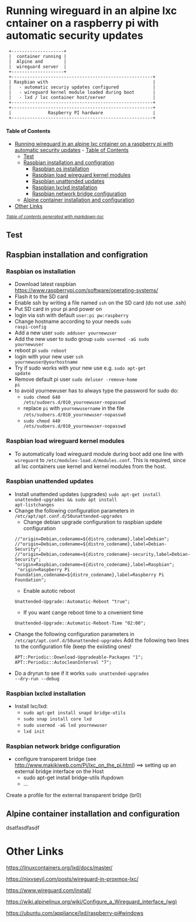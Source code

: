 # Running wireguard in an alpine lxc cntainer on a raspberry pi with automatic security updates



```
 +--------------------+
 |  container running |
 |  Alpine and        |
 |  wireguard server  |
 +--------------------+
 +------------------------------------------------------+
 | Raspbian with                                        |
 |   - automatic securiy updates configured             |
 |   - wireguard kernel module loaded during boot       |
 |   - lxd / lxc container host/server                  |
 +------------------------------------------------------+
 +------------------------------------------------------+
 |              Raspberry PI hardware                   |
 +------------------------------------------------------+
```

#### Table of Contents  
- [Running wireguard in an alpine lxc cntainer on a raspberry pi with automatic security updates](#running-wireguard-in-an-alpine-lxc-cntainer-on-a-raspberry-pi-with-automatic-security-updates)
      - [Table of Contents](#table-of-contents)
  * [Test](#test)
  * [Raspbian installation and configration](#raspbian-installation-and-configration)
    + [Raspbian os installation](#raspbian-os-installation)
    + [Raspbian load wireguard kernel modules](#raspbian-load-wireguard-kernel-modules)
    + [Raspbian unattended updates](#raspbian-unattended-updates)
    + [Raspbian lxclxd installation](#raspbian-lxclxd-installation)
    + [Raspbian network bridge configuration](#raspbian-network-bridge-configuration)
  * [Alpine container installation and configuration](#alpine-container-installation-and-configuration)
- [Other Links](#other-links)

<small><i><a href='http://ecotrust-canada.github.io/markdown-toc/'>Table of contents generated with markdown-toc</a></i></small>



## Test

## Raspbian installation and configration

### Raspbian os installation
- Download latest raspbian https://www.raspberrypi.com/software/operating-systems/
- Flash it to the SD card
- Enable ssh by writing a file named <code>ssh</code> on the SD card (do not use .ssh)
- Put SD card in your pi and power on
- login via ssh with default <code>user:pi pw:raspberry</code>
- Change hostname according to your needs <code>sudo raspi-config</code>
- Add a new user <code>sudo adduser yournewuser</code>
- Add the new user to sudo group <code>sudo usermod -aG sudo yournewuser</code>
- reboot pi <code>sudo reboot</code>
- login with your new user <code>ssh yournewuser@yourhostname</code>
- Try if sudo works with your new use e.g. <code>sudo apt-get update</code>
- Remove default pi user <code>sudo deluser -remove-home pi</code>
- to avoid yournewuser has to always type the password for sudo do:
    - <code>sudo chmod 640 /ets/sudoers.d/010_yournewuser-nopasswd</code>
    - replace <code>pi</code> with <code>yournewusername</code> in the file <code>/ets/sudoers.d/010_yournewuser-nopasswd</code>
    - <code>sudo chmod 440 /ets/sudoers.d/010_yournewuser-nopasswd</code>

### Raspbian load wireguard kernel modules
- To automatically load wireguard module during boot add one line with <code>wireguard</code> to <code>/etc/modules-load.d/modules.conf</code>. This is required, since all lxc containers use kernel and kernel modules from the host.

### Raspbian unattended updates
- Install unattended updates (upgrades) <code>sudo apt-get install unattended-upgrades && sudo apt install apt-listchanges</code>
- Change the following configuration parameters in <code>/etc/apt/apt.conf.d/50unattended-upgrades</code>
    - Change debian upgrade configuration to raspbian update configuration
    ```
    //"origin=Debian,codename=${distro_codename},label=Debian";
    //"origin=Debian,codename=${distro_codename},label=Debian-Security";
    //"origin=Debian,codename=${distro_codename}-security,label=Debian-Security";
    "origin=Raspbian,codename=${distro_codename},label=Raspbian";
     "origin=Raspberry Pi Foundation,codename=${distro_codename},label=Raspberry Pi Foundation";
     ```
    - Enable autotic reboot
     ```
     Unattended-Upgrade::Automatic-Reboot "true";
    ```
    - If you want cange reboot time to a cnvenient time
    ```
    Unattended-Upgrade::Automatic-Reboot-Time "02:00";
     ```
- Change the following configuration parameters in <code>/etc/apt/apt.conf.d/50unattended-upgrades</code>
    Add the following two lines to the configuration file (keep the exiisting ones!
    ```
    APT::Periodic::Download-Upgradeable-Packages "1"; 
    APT::Periodic::AutocleanInterval "7";
    ```
- Do a dryrun to see if it works <code>sudo unattended-upgrades --dry-run --debug</code>

### Raspbian lxclxd installation
-  Install lxc/lxd:
    - <code>sudo apt-get install snapd  bridge-utils</code>
    - <code>sudo snap install core lxd</code>
    - <code>sudo usermod -aG lxd yournewuser</code>
    - <code>lxd init</code>

### Raspbian network bridge configuration
- configure transparent bridge (see http://www.makikiweb.com/Pi/lxc_on_the_pi.html) ==> setting up an external bridge interface on the Host
    - sudo apt-get install bridge-utils ifupdown
    - ...

Create a profile for the external transparent bridge (br0)


## Alpine container installation and configuration

dsatfasdfasdf

# Other Links
 
https://linuxcontainers.org/lxd/docs/master/

https://nixvsevil.com/posts/wireguard-in-proxmox-lxc/

https://www.wireguard.com/install/

https://wiki.alpinelinux.org/wiki/Configure_a_Wireguard_interface_(wg)

https://ubuntu.com/appliance/lxd/raspberry-pi#windows


